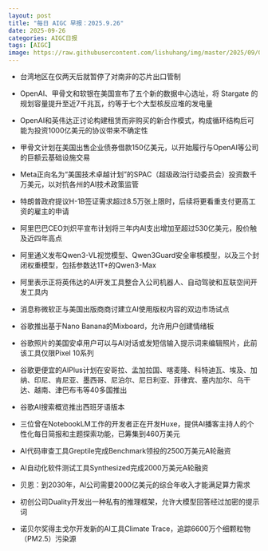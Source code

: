```yaml
---
layout: post
title: "每日 AIGC 早报：2025.9.26"
date: 2025-09-26
categories: AIGC日报
tags: [AIGC]
image: https://raw.githubusercontent.com/lishuhang/img/master/2025/09/0926-d.webp
---
```


- 台湾地区在仅两天后就暂停了对南非的芯片出口管制

- OpenAI、甲骨文和软银在美国宣布了五个新的数据中心选址，将 Stargate 的规划容量提升至近7千兆瓦，约等于七个大型核反应堆的发电量

- OpenAI和英伟达正讨论构建租赁而非购买的新合作模式，构成循环结构后可能为投资1000亿美元的协议带来不确定性

- 甲骨文计划在美国出售企业债券借款150亿美元，以开始履行与OpenAI等公司的巨额云基础设施交易

- Meta正向名为“美国技术卓越计划”的SPAC（超级政治行动委员会）投资数千万美元，以对抗各州的AI技术政策监管

- 特朗普政府提议H-1B签证需求超过8.5万张上限时，后续将更看重支付更高工资的雇主的申请

- 阿里巴巴CEO刘炽平宣布计划将三年内AI支出增加至超过530亿美元，股价触及近四年高点

- 阿里通义发布Qwen3-VL视觉模型、Qwen3Guard安全审核模型，以及三个封闭权重模型，包括参数达1T+的Qwen3-Max

- 阿里表示正将英伟达的AI开发工具整合入公司机器人、自动驾驶和互联空间开发工具内

- 消息称微软正与美国出版商商讨建立AI使用版权内容的双边市场试点

- 谷歌推出基于Nano Banana的Mixboard，允许用户创建情绪板

- 谷歌照片的美国安卓用户可以与AI对话或发短信输入提示词来编辑照片，此前该工具仅限Pixel 10系列

- 谷歌更便宜的AIPlus计划在安哥拉、孟加拉国、喀麦隆、科特迪瓦、埃及、加纳、印尼、肯尼亚、墨西哥、尼泊尔、尼日利亚、菲律宾、塞内加尔、乌干达、越南、津巴布韦等40多国推出

- 谷歌AI搜索概览推出西班牙语版本

- 三位曾在NotebookLM工作的开发者正在开发Huxe，提供AI播客主持人的个性化每日简报和主题探索功能，已筹集到460万美元

- AI代码审查工具Greptile完成Benchmark领投的2500万美元A轮融资

- AI自动化软件测试工具Synthesized完成2000万美元A轮融资

- 贝恩：到2030年，AI公司需要2000亿美元的综合年收入才能满足算力需求

- 初创公司Duality开发出一种私有的推理框架，允许大模型回答经过加密的提示词

- 诺贝尔奖得主戈尔开发新的AI工具Climate Trace，追踪6600万个细颗粒物（PM2.5）污染源